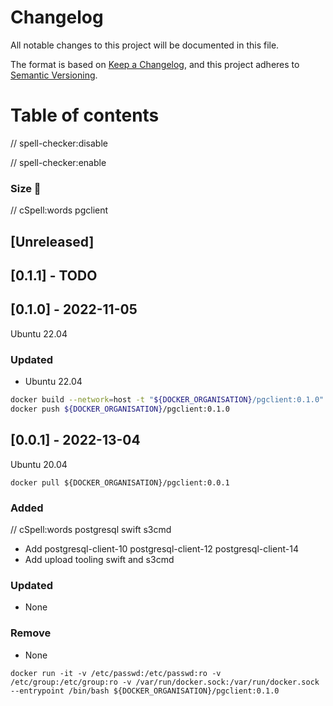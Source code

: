 # Changelog

<!-- markdown-link-check-disable -->

All notable changes to this project will be documented in this file.

The format is based on [Keep a Changelog](https://keepachangelog.com/en/1.0.0),
and this project adheres to [Semantic Versioning](https://semver.org/spec/v2.0.0.html).

# Table of contents

// spell-checker:disable

<!-- toc -->

<!-- tocstop -->

// spell-checker:enable

### Size 🌈

// cSpell:words pgclient

## [Unreleased]

<!--lint disable no-undefined-references-->

## [0.1.1] - TODO

## [0.1.0] - 2022-11-05

Ubuntu 22.04

### Updated

- Ubuntu 22.04

```bash
docker build --network=host -t "${DOCKER_ORGANISATION}/pgclient:0.1.0" --squash .
docker push ${DOCKER_ORGANISATION}/pgclient:0.1.0
```

## [0.0.1] - 2022-13-04

Ubuntu 20.04

`docker pull ${DOCKER_ORGANISATION}/pgclient:0.0.1`

### Added

// cSpell:words postgresql swift s3cmd
- Add postgresql-client-10 postgresql-client-12 postgresql-client-14
- Add upload tooling swift and s3cmd

### Updated

- None

### Remove

- None

`docker run -it -v /etc/passwd:/etc/passwd:ro -v /etc/group:/etc/group:ro -v /var/run/docker.sock:/var/run/docker.sock --entrypoint /bin/bash ${DOCKER_ORGANISATION}/pgclient:0.1.0`

<!-- markdown-link-check-enable -->
